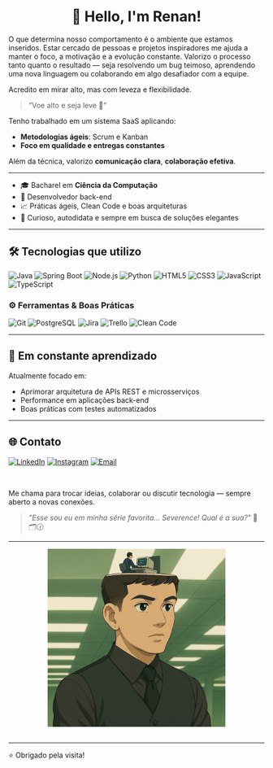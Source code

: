 <!-- Banner com saudação -->
<p align="center">
<h1 align="center">👋 Hello, I'm Renan!</h1>
</p>

O que determina nosso comportamento é o ambiente que estamos inseridos. Estar cercado de pessoas e projetos inspiradores me ajuda a manter o foco, a motivação e a evolução constante. Valorizo o processo tanto quanto o resultado — seja resolvendo um bug teimoso, aprendendo uma nova linguagem ou colaborando em algo desafiador com a equipe.

Acredito em mirar alto, mas com leveza e flexibilidade.

> “Voe alto e seja leve 🎈”


Tenho trabalhado em um sistema SaaS aplicando:
- **Metodologias ágeis**: Scrum e Kanban
- **Foco em qualidade e entregas constantes**

Além da técnica, valorizo **comunicação clara**, **colaboração efetiva**.

---

- 🎓 Bacharel em **Ciência da Computação**
- 💼 Desenvolvedor back-end
- 📈 Práticas ágeis, Clean Code e boas arquiteturas
- 🧪 Curioso, autodidata e sempre em busca de soluções elegantes

---

## 🛠️ Tecnologias que utilizo

![Java](https://img.shields.io/badge/Java-007396?style=for-the-badge&logo=java&logoColor=white)
![Spring Boot](https://img.shields.io/badge/Spring_Boot-6DB33F?style=for-the-badge&logo=springboot&logoColor=white)
![Node.js](https://img.shields.io/badge/Node.js-339933?style=for-the-badge&logo=nodedotjs&logoColor=white)
![Python](https://img.shields.io/badge/Python-3776AB?style=for-the-badge&logo=python&logoColor=white)
![HTML5](https://img.shields.io/badge/HTML5-E34F26?style=for-the-badge&logo=html5&logoColor=white)
![CSS3](https://img.shields.io/badge/CSS3-1572B6?style=for-the-badge&logo=css3&logoColor=white)
![JavaScript](https://img.shields.io/badge/JavaScript-F7DF1E?style=for-the-badge&logo=javascript&logoColor=black)
![TypeScript](https://img.shields.io/badge/TypeScript-3178C6?style=for-the-badge&logo=typescript&logoColor=white)

### ⚙️ Ferramentas & Boas Práticas

![Git](https://img.shields.io/badge/Git-F05032?style=for-the-badge&logo=git&logoColor=white)
![PostgreSQL](https://img.shields.io/badge/PostgreSQL-336791?style=for-the-badge&logo=postgresql&logoColor=white)
![Jira](https://img.shields.io/badge/Jira-0052CC?style=for-the-badge&logo=jira&logoColor=white)
![Trello](https://img.shields.io/badge/Trello-0079BF?style=for-the-badge&logo=trello&logoColor=white)
![Clean Code](https://img.shields.io/badge/Clean_Code-black?style=for-the-badge&logo=code&logoColor=white)

---

## 🌱 Em constante aprendizado

Atualmente focado em:
- Aprimorar arquitetura de APIs REST e microsserviços
- Performance em aplicações back-end
- Boas práticas com testes automatizados

---

## 🌐 Contato

[![LinkedIn](https://img.shields.io/badge/LinkedIn-blue?style=for-the-badge&logo=linkedin&logoColor=white)](https://www.linkedin.com/in/abreurenann)
[![Instagram](https://img.shields.io/badge/Instagram-E4405F?style=for-the-badge&logo=instagram&logoColor=white)](https://instagram.com/abreurenann)
[![Email](https://img.shields.io/badge/E--mail-D14836?style=for-the-badge&logo=gmail&logoColor=white)](mailto:renan.breu04@gmail.com)

<br>

Me chama para trocar ideias, colaborar ou discutir tecnologia — sempre aberto a novas conexões.


> _"Esse sou eu em minha série favorita... Severence! Qual é a sua?"_ 👔🗂️🕝


---

<div align="center">
  <img align="middle" src="./banner.png" alt="Banner do perfil" width="350" alt="Imagem em desenho de uma mulher e um gato em cima de um notebook" />
</div>
<br>

---

⭐ Obrigado pela visita!
<!-- Sinta-se livre para personalizar ainda mais com projetos em destaque, badges de cursos, certificações etc. -->
